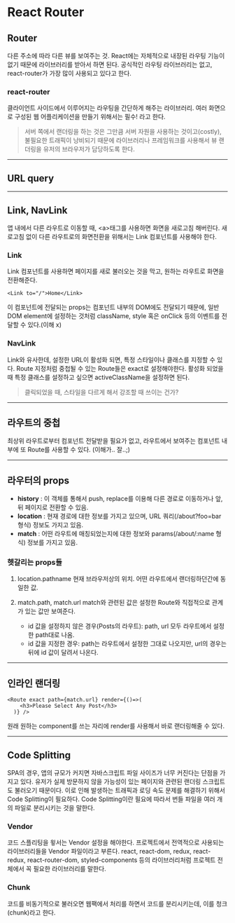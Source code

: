 
# React Router
## Router
다른 주소에 따라 다른 뷰를 보여주는 것. React에는 자체적으로 내장된 라우팅 기능이 없기 때문에 라이브러리를 받아서 하면 된다. 공식적인 라우팅 라이브러리는 없고, react-router가 가장 많이 사용되고 있다고 한다.

### react-router
클라이언트 사이드에서 이루어지는 라우팅을 간단하게 해주는 라이브러리. 여러 화면으로 구성된 웹 어플리케이션을 만들기 위해서는 필수! 라고 한다.

> 서버 쪽에서 랜더링을 하는 것은 그만큼 서버 자원을 사용하는 것이고(costly), 불필요한 트래픽이 낭비되기 때문에 라이브러리나 프레임워크를 사용해서 뷰 랜더링을 유저의 브라우저가 담당하도록 한다.

---

## URL query
---
## Link, NavLink
앱 내에서 다른 라우트로 이동할 때, \<a>태그를 사용하면 화면을 새로고침 해버린다. 새로고침 없이 다른 라우트로의 화면전환을 위해서는 Link 컴포넌트를 사용해야 한다.

### Link
Link 컴포넌트를 사용하면 페이지를 새로 불러오는 것을 막고, 원하는 라우트로 화면을 전환해준다.

	<Link to="/">Home</Link>

이 컴포넌트에 전달되는 props는 컴포넌트 내부의 DOM에도 전달되기 때문에, 일반 DOM element에 설정하는 것처럼 className, style 혹은 onClick 등의 이벤트를 전달할 수 있다.(이해 x)

### NavLink
Link와 유사한데, 설정한 URL이 활성화 되면, 특정 스타일이나 클래스를 지정할 수 있다. Route 지정처럼 중첩될 수 있는 Route들은 exact로 설정해야한다. 활성화 되었을 때 특정 클래스를 설정하고 싶으면 activeClassName을 설정하면 된다.
> 클릭되었을 때, 스타일을 다르게 해서 강조할 때 쓰이는 건가?

---

## 라우트의 중첩
최상위 라우트로부터 컴포넌트 전달받을 필요가 없고, 라우트에서 보여주는 컴포넌트 내부에 또 Route를 사용할 수 있다. (이해가.. 잘..;)

---

## 라우터의 props

* **history** : 이 객체를 통해서 push, replace를 이용해 다른 경로로 이동하거나 앞, 뒤 페이지로 전환할 수 있음.
* **location** : 현재 경로에 대한 정보를 가지고 있으며, URL 쿼리(/about?foo=bar 형식) 정보도 가지고 있음.
* **match** : 어떤 라우트에 매칭되었는지에 대한 정보와 params(/about/:name 형식) 정보를 가지고 있음.

### 헷갈리는 props들
1. location.pathname
현재 브라우저상의 위치. 어떤 라우트에서 랜더링하던간에 동일한 값.

2. match.path, match.url
match와 관련된 값은 설정한 Route와 직접적으로 관계가 있는 값만 보여준다.
	* id 값을 설정하지 않은 경우(Posts의 라우트): path, url 모두 라우트에서 설정한 path대로 나옴.
	* id 값을 지정한 경우: path는 라우트에서 설정한 그대로 나오지만, url의 경우는 뒤에 id 값이 달려서 나온다.

---

## 인라인 랜더링

	<Route exact path={match.url} render={()=>(
        <h3>Please Select Any Post</h3>
      )} />

원래 원하는 component를 쓰는 자리에 render를 사용해서 바로 랜더링해줄 수 있다.

---

## Code Splitting

SPA의 경우, 앱의 규모가 커지면 자바스크립트 파일 사이즈가 너무 커진다는 단점을 가지고 있다. 유저가 실제 방문하지 않을 가능성이 있는 페이지와 관련된 랜더링 스크립트도 불러오기 때문이다. 이로 인해 발생하는 트래픽과 로딩 속도 문제를 해결하기 위해서 Code Splitting이 필요하다. Code Splitting이란 필요에 따라서 번들 파일을 여러 개의 파일로 분리시키는 것을 말한다.

### Vendor
코드 스플리팅을 윟서는 Vendor 설정을 해야한다. 프로젝트에서 전역적으로 사용되는 라이브러리들을 Vendor 파일이라고 부른다. react, react-dom, redux, react-redux, react-router-dom, styled-components 등의 라이브러리처럼 프로젝트 전체에서 꼭 필요한 라이브러리를 말한다.

### Chunk
코드를 비동기적으로 불러오면 웹팩에서 처리를 하면서 코드를 분리시키는데, 이를 청크(chunk)라고 한다.
